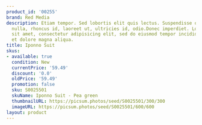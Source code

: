 ```yaml
---
product_id: '00255'
brand: Red Media
description: Etiam tempor. Sed lobortis elit quis lectus. Suspendisse odio. Cras mi
  nulla, rhoncus id, laoreet ut, ultricies id, odio.Donec imperdiet. Lorem ipsum dolor
  sit amet, consectetur adipisicing elit, sed do eiusmod tempor incididunt ut labore
  et dolore magna aliqua.
title: Iponno Suit
skus:
- available: true
  condition: New
  currentPrice: '59.49'
  discount: '0.0'
  oldPrice: '59.49'
  promotion: false
  sku: S0025501
  skuName: Iponno Suit - Pea green
  thumbnailURL: https://picsum.photos/seed/S0025501/300/300
  imageURL: https://picsum.photos/seed/S0025501/600/600
layout: product
---
```


